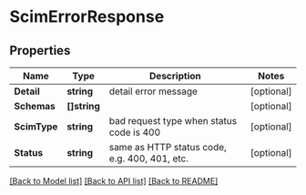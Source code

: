 # ScimErrorResponse

## Properties

Name | Type | Description | Notes
------------ | ------------- | ------------- | -------------
**Detail** | **string** | detail error message | [optional] 
**Schemas** | **[]string** |  | [optional] 
**ScimType** | **string** | bad request type when status code is 400 | [optional] 
**Status** | **string** | same as HTTP status code, e.g. 400, 401, etc. | [optional] 

[[Back to Model list]](../README.md#documentation-for-models) [[Back to API list]](../README.md#documentation-for-api-endpoints) [[Back to README]](../README.md)


